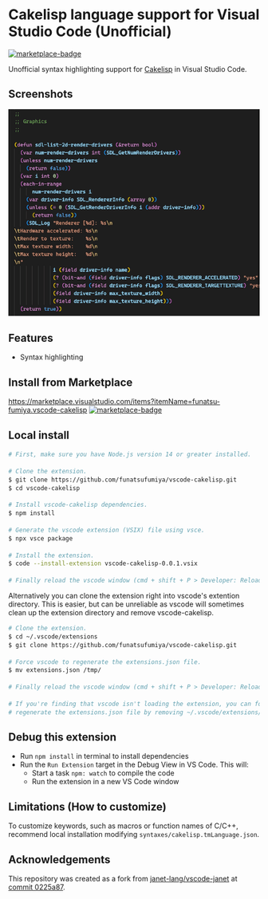 # Cakelisp language support for Visual Studio Code (Unofficial)

[![marketplace-badge](https://img.shields.io/visual-studio-marketplace/v/funatsu-fumiya.vscode-cakelisp?style=flat-square)](https://marketplace.visualstudio.com/items?itemName=funatsu-fumiya.vscode-cakelisp)

Unofficial syntax highlighting support for [Cakelisp](https://macoy.me/code/macoy/cakelisp) in Visual Studio Code.

## Screenshots

![screenshot](screenshots/vscode-cakelisp-screenshot.png)

## Features

- Syntax highlighting

## Install from Marketplace

https://marketplace.visualstudio.com/items?itemName=funatsu-fumiya.vscode-cakelisp [![marketplace-badge](https://img.shields.io/visual-studio-marketplace/v/funatsu-fumiya.vscode-cakelisp?style=flat-square)](https://marketplace.visualstudio.com/items?itemName=funatsu-fumiya.vscode-cakelisp)

## Local install
```bash
# First, make sure you have Node.js version 14 or greater installed. 

# Clone the extension.
$ git clone https://github.com/funatsufumiya/vscode-cakelisp.git
$ cd vscode-cakelisp

# Install vscode-cakelisp dependencies.
$ npm install

# Generate the vscode extension (VSIX) file using vsce. 
$ npx vsce package

# Install the extension.
$ code --install-extension vscode-cakelisp-0.0.1.vsix

# Finally reload the vscode window (cmd + shift + P > Developer: Reload Window).
```

Alternatively you can clone the extension right into vscode's extention directory. This is easier, but can be unreliable as vscode will sometimes clean up the extension directory and remove vscode-cakelisp.

```bash
# Clone the extension.
$ cd ~/.vscode/extensions
$ git clone https://github.com/funatsufumiya/vscode-cakelisp.git

# Force vscode to regenerate the extensions.json file.
$ mv extensions.json /tmp/ 

# Finally reload the vscode window (cmd + shift + P > Developer: Reload Window).

# If you're finding that vscode isn't loading the extension, you can force it to
# regenerate the extensions.json file by removing ~/.vscode/extensions/extensions.json.
```


## Debug this extension

- Run `npm install` in terminal to install dependencies
- Run the `Run Extension` target in the Debug View in VS Code. This will:
	- Start a task `npm: watch` to compile the code
	- Run the extension in a new VS Code window

## Limitations (How to customize)

To customize keywords, such as macros or function names of C/C++, recommend local installation modifying `syntaxes/cakelisp.tmLanguage.json`.

## Acknowledgements

This repository was created as a fork from [janet-lang/vscode-janet](https://github.com/janet-lang/vscode-janet) at [commit 0225a87](https://github.com/janet-lang/vscode-janet/commit/0225a87fb8c75d9dec024d592f2bdcf74f366e5e).
